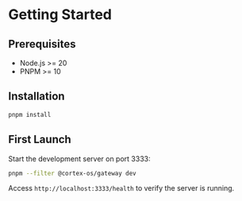 # Getting Started

## Prerequisites
- Node.js >= 20
- PNPM >= 10

## Installation
```bash
pnpm install
```

## First Launch
Start the development server on port 3333:
```bash
pnpm --filter @cortex-os/gateway dev
```
Access `http://localhost:3333/health` to verify the server is running.
